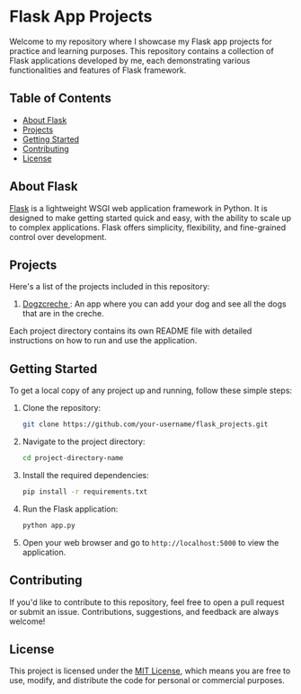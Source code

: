# Flask App Projects

Welcome to my repository where I showcase my Flask app projects for practice and learning purposes. This repository contains a collection of Flask applications developed by me, each demonstrating various functionalities and features of Flask framework.

## Table of Contents

- [About Flask](#about-flask)
- [Projects](#projects)
- [Getting Started](#getting-started)
- [Contributing](#contributing)
- [License](#license)

## About Flask

[Flask](https://flask.palletsprojects.com/) is a lightweight WSGI web application framework in Python. It is designed to make getting started quick and easy, with the ability to scale up to complex applications. Flask offers simplicity, flexibility, and fine-grained control over development.

## Projects

Here's a list of the projects included in this repository:

1. [Dogzcreche ](dogzcreche/): An app where you can add your dog and see all the dogs that are in the creche.

   

Each project directory contains its own README file with detailed instructions on how to run and use the application.

## Getting Started

To get a local copy of any project up and running, follow these simple steps:

1. Clone the repository:

    ```bash
    git clone https://github.com/your-username/flask_projects.git
    ```

2. Navigate to the project directory:

    ```bash
    cd project-directory-name
    ```

3. Install the required dependencies:

    ```bash
    pip install -r requirements.txt
    ```

4. Run the Flask application:

    ```bash
    python app.py
    ```

5. Open your web browser and go to `http://localhost:5000` to view the application.

## Contributing

If you'd like to contribute to this repository, feel free to open a pull request or submit an issue. Contributions, suggestions, and feedback are always welcome!

## License

This project is licensed under the [MIT License](LICENSE), which means you are free to use, modify, and distribute the code for personal or commercial purposes.
